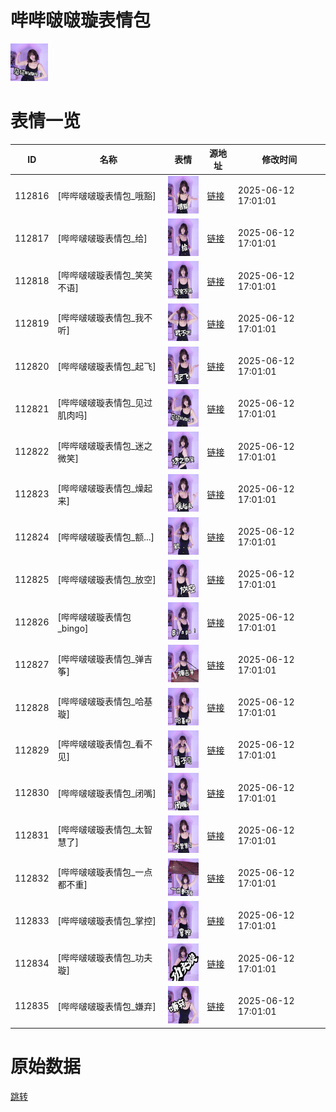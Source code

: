 # 哔哔啵啵璇表情包

<img src="./cover.png" height="60" alt="cover" />

# 表情一览

|ID|名称|表情|源地址|修改时间|
|----|----|----|----|----|
|112816|[哔哔啵啵璇表情包_哦豁]|<img src="./pic/112816_%5B哔哔啵啵璇表情包_哦豁%5D.jpg" height="60" alt="哦豁"/>|[链接](https://i0.hdslb.com/bfs/garb/748e8d544608b15e879248a6a380542545c84d18.jpg)|2025-06-12 17:01:01|
|112817|[哔哔啵啵璇表情包_给]|<img src="./pic/112817_%5B哔哔啵啵璇表情包_给%5D.jpg" height="60" alt="给"/>|[链接](https://i0.hdslb.com/bfs/garb/e0e50d155d4d6b0778cd15d1e54f9950f47d2236.jpg)|2025-06-12 17:01:01|
|112818|[哔哔啵啵璇表情包_笑笑不语]|<img src="./pic/112818_%5B哔哔啵啵璇表情包_笑笑不语%5D.jpg" height="60" alt="笑笑不语"/>|[链接](https://i0.hdslb.com/bfs/garb/3ee5d23ad95deefb91d0bf3cedef8dae662f73f2.jpg)|2025-06-12 17:01:01|
|112819|[哔哔啵啵璇表情包_我不听]|<img src="./pic/112819_%5B哔哔啵啵璇表情包_我不听%5D.jpg" height="60" alt="我不听"/>|[链接](https://i0.hdslb.com/bfs/garb/c1d8738f6f0e832901f2bcf0800ce817bb143a75.jpg)|2025-06-12 17:01:01|
|112820|[哔哔啵啵璇表情包_起飞]|<img src="./pic/112820_%5B哔哔啵啵璇表情包_起飞%5D.jpg" height="60" alt="起飞"/>|[链接](https://i0.hdslb.com/bfs/garb/506eb208581be697090a388c2a61e9d45b3482e6.jpg)|2025-06-12 17:01:01|
|112821|[哔哔啵啵璇表情包_见过肌肉吗]|<img src="./pic/112821_%5B哔哔啵啵璇表情包_见过肌肉吗%5D.jpg" height="60" alt="见过肌肉吗"/>|[链接](https://i0.hdslb.com/bfs/garb/b079e7f2184f6e0665916984703226caa45ac730.jpg)|2025-06-12 17:01:01|
|112822|[哔哔啵啵璇表情包_迷之微笑]|<img src="./pic/112822_%5B哔哔啵啵璇表情包_迷之微笑%5D.jpg" height="60" alt="迷之微笑"/>|[链接](https://i0.hdslb.com/bfs/garb/953390aec7e7d1a5ebaff7baec5adf64bb7a0baf.jpg)|2025-06-12 17:01:01|
|112823|[哔哔啵啵璇表情包_燥起来]|<img src="./pic/112823_%5B哔哔啵啵璇表情包_燥起来%5D.jpg" height="60" alt="燥起来"/>|[链接](https://i0.hdslb.com/bfs/garb/80881af39428b79dc00a6334b587422c8f1a99dc.jpg)|2025-06-12 17:01:01|
|112824|[哔哔啵啵璇表情包_额...]|<img src="./pic/112824_%5B哔哔啵啵璇表情包_额...%5D.jpg" height="60" alt="额..."/>|[链接](https://i0.hdslb.com/bfs/garb/07df5bf3b94f2092d5b00cb4a15fbb1bb6c7ac24.jpg)|2025-06-12 17:01:01|
|112825|[哔哔啵啵璇表情包_放空]|<img src="./pic/112825_%5B哔哔啵啵璇表情包_放空%5D.jpg" height="60" alt="放空"/>|[链接](https://i0.hdslb.com/bfs/garb/f4b89969bdd46ba1e02256dc4ef98092f2f08626.jpg)|2025-06-12 17:01:01|
|112826|[哔哔啵啵璇表情包_bingo]|<img src="./pic/112826_%5B哔哔啵啵璇表情包_bingo%5D.jpg" height="60" alt="bingo"/>|[链接](https://i0.hdslb.com/bfs/garb/8421f47446ea549883eea699393bb49cbaf55656.jpg)|2025-06-12 17:01:01|
|112827|[哔哔啵啵璇表情包_弹吉筝]|<img src="./pic/112827_%5B哔哔啵啵璇表情包_弹吉筝%5D.jpg" height="60" alt="弹吉筝"/>|[链接](https://i0.hdslb.com/bfs/garb/2f61262a7714a96cda5c94310ec3e4ef6833bd5f.jpg)|2025-06-12 17:01:01|
|112828|[哔哔啵啵璇表情包_哈基璇]|<img src="./pic/112828_%5B哔哔啵啵璇表情包_哈基璇%5D.jpg" height="60" alt="哈基璇"/>|[链接](https://i0.hdslb.com/bfs/garb/c2b5a35b7ac368dfc8029ada280ff59990b136ee.jpg)|2025-06-12 17:01:01|
|112829|[哔哔啵啵璇表情包_看不见]|<img src="./pic/112829_%5B哔哔啵啵璇表情包_看不见%5D.jpg" height="60" alt="看不见"/>|[链接](https://i0.hdslb.com/bfs/garb/e877e1519870612cd30c581eb23b125aae380294.jpg)|2025-06-12 17:01:01|
|112830|[哔哔啵啵璇表情包_闭嘴]|<img src="./pic/112830_%5B哔哔啵啵璇表情包_闭嘴%5D.jpg" height="60" alt="闭嘴"/>|[链接](https://i0.hdslb.com/bfs/garb/284cc7920138f36031f684b7f9a033280d39ea60.jpg)|2025-06-12 17:01:01|
|112831|[哔哔啵啵璇表情包_太智慧了]|<img src="./pic/112831_%5B哔哔啵啵璇表情包_太智慧了%5D.jpg" height="60" alt="太智慧了"/>|[链接](https://i0.hdslb.com/bfs/garb/1a52e36ef1df4a69836aeb1fe3d29b7086b60af9.jpg)|2025-06-12 17:01:01|
|112832|[哔哔啵啵璇表情包_一点都不重]|<img src="./pic/112832_%5B哔哔啵啵璇表情包_一点都不重%5D.jpg" height="60" alt="一点都不重"/>|[链接](https://i0.hdslb.com/bfs/garb/78ed865c723057359047e3efdf777af1fd44efce.jpg)|2025-06-12 17:01:01|
|112833|[哔哔啵啵璇表情包_掌控]|<img src="./pic/112833_%5B哔哔啵啵璇表情包_掌控%5D.jpg" height="60" alt="掌控"/>|[链接](https://i0.hdslb.com/bfs/garb/b1fd8d7323602cda3b415318fc44b7f62d98c98a.jpg)|2025-06-12 17:01:01|
|112834|[哔哔啵啵璇表情包_功夫璇]|<img src="./pic/112834_%5B哔哔啵啵璇表情包_功夫璇%5D.png" height="60" alt="功夫璇"/>|[链接](https://i0.hdslb.com/bfs/garb/5965efd18af28f5a9ab51fd6a24e2a58e68ad59c.png)|2025-06-12 17:01:01|
|112835|[哔哔啵啵璇表情包_嫌弃]|<img src="./pic/112835_%5B哔哔啵啵璇表情包_嫌弃%5D.png" height="60" alt="嫌弃"/>|[链接](https://i0.hdslb.com/bfs/garb/f8822b9d2e44ba2749944e31d2e72051213c3152.png)|2025-06-12 17:01:01|

# 原始数据

[跳转](./raw.json)

